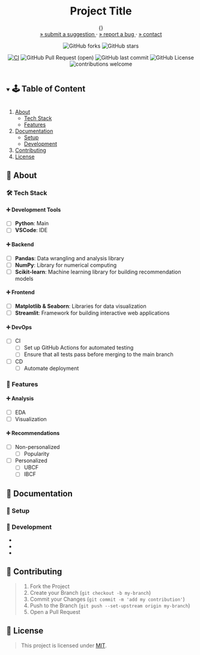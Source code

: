 <!-- PROJECT SUMMARY -->
<div align="center">
  <h1 align="center">Project Title</h1>

  <p align="center">
    {}
    <br>
    <a href="https://github.com/KnowPlay/flix-flare/issues">» submit a suggestion </a>
    ·
    <a href="https://github.com/KnowPlay/flix-flare/issues">» report a bug </a>
    ·
    <a href="https://github.com/KnowPlay/flix-flare">» contact </a>
  </p>

  <div align="center">

![GitHub forks](https://img.shields.io/github/forks/KnowPlay/flix-flare?style=social) ![GitHub stars](https://img.shields.io/github/stars/KnowPlay/flix-flare?style=social)

<!-- [![CI](https://github.com/org-name/repo-name/actions/workflows/file-name.yml/badge.svg)](https://github.com/KnowPlay/org-name/repo-name/actions/workflows/file-name.yml) -->
[![CI](https://github.com/KnowPlay/proj-tempest/actions/workflows/push_on_main.yml/badge.svg)](https://github.com/KnowPlay/flix-flare/actions/workflows/push_on_main.yml)
![GitHub Pull Request (open)](https://img.shields.io/github/issues-pr/KnowPlay/flix-flare?color=blue) ![GitHub last commit](https://img.shields.io/github/last-commit/KnowPlay/flix-flare?color=pink) ![GitHub License](https://img.shields.io/github/license/KnowPlay/flix-flare?color=green) ![contributions welcome](https://img.shields.io/badge/contributions-welcome-purple.svg?style=flat)

  </div>
</div>

<!-- TABLE OF CONTENT -->
<details open="open">
  <summary><h2 style="display: inline-block">🕹 Table of Content</h2></summary>
  <ol>
    <li>
      <a href="#🌻-about">About</a>
      <ul>
        <li><a href="#🔧-tech-stack">Tech Stack</a></li>
        <li><a href="#🍄-features">Features</a></li>
      </ul>
    </li>
    <li>
      <a href="#🌵-documentation">Documentation</a>
      <ul>
        <li><a href="#🍯-setup">Setup</a></li>
        <li><a href="#🍎-development">Development</a></li>
      </ul>
    </li>
    <li><a href="#🌾-contributing">Contributing</a></li>
    <li><a href="#📜-license">License</a></li>
  </ol>
</details>

<!-- ABOUT -->
## :sunflower: About
<!-- Add your project description here -->

### :hammer_and_wrench: Tech Stack

#### :heavy_plus_sign: Development Tools

- [ ] **Python**: Main
- [ ] **VSCode**: IDE

#### :heavy_plus_sign: Backend

- [ ] **Pandas**: Data wrangling and analysis library
- [ ] **NumPy**: Library for numerical computing
- [ ] **Scikit-learn**: Machine learning library for building recommendation models

#### :heavy_plus_sign: Frontend

- [ ] **Matplotlib & Seaborn**: Libraries for data visualization
- [ ] **Streamlit**: Framework for building interactive web applications

#### :heavy_plus_sign: DevOps

- [ ] CI
  - [ ] Set up GitHub Actions for automated testing
  - [ ] Ensure that all tests pass before merging to the main branch
- [ ] CD 
  - [ ] Automate deployment

### :mushroom: Features

#### :heavy_plus_sign: Analysis

- [ ] EDA 
- [ ] Visualization

#### :heavy_plus_sign: Recommendations

- [ ] Non-personalized
  - [ ] Popularity
- [ ] Personalized
  - [ ] UBCF
  - [ ] IBCF

<!-- CONTENT -->
## :cactus: Documentation

### :honey_pot: Setup
<!-- Add setup instructions here -->

### :apple: Development
<!-- Add development details here -->
* []()
* []()
* []()

<!-- CONTRIBUTING -->
## :ear_of_rice: Contributing
<!-- Add contribution guidelines here -->
> 1. Fork the Project
> 2. Create your Branch (`git checkout -b my-branch`)
> 3. Commit your Changes (`git commit -m 'add my contribution'`)
> 4. Push to the Branch (`git push --set-upstream origin my-branch`)
> 5. Open a Pull Request


<!-- LICENSE -->
## :pencil: License
<!-- Add license information here -->
> This project is licensed under [MIT](https://opensource.org/licenses).

<!-- ACKNOWLEDGEMENTS -->
<!-- ## Acknowledgements -->
